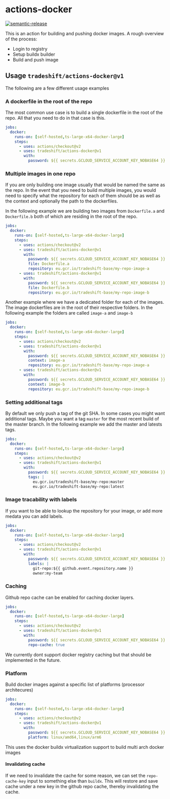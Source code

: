 # actions-docker

[![semantic-release](https://img.shields.io/badge/%20%20%F0%9F%93%A6%F0%9F%9A%80-semantic--release-e10079.svg)](https://github.com/semantic-release/semantic-release)

This is an action for building and pushing docker images. A rough overview of
the process:

- Login to registry
- Setup buildx builder
- Build and push image

## Usage `tradeshift/actions-docker@v1`

The following are a few different usage examples

### A dockerfile in the root of the repo

The most common use case is to build a single dockerfile in the root of the
repo. All that you need to do in that case is this.

```yaml
jobs:
  docker:
    runs-on: [self-hosted,ts-large-x64-docker-large]
    steps:
      - uses: actions/checkout@v2
      - uses: tradeshift/actions-docker@v1
        with:
          password: ${{ secrets.GCLOUD_SERVICE_ACCOUNT_KEY_NOBASE64 }}
```

### Multiple images in one repo

If you are only building one image usually that would be named the same as the
repo. In the event that you need to build multiple images, you would need to
specify what the repository for each of them should be as well as the context
and optionally the path to the dockerfiles.

In the following example we are building two images from `Dockerfile.a` and
`Dockerfile.b` both of which are residing in the root of the repo.

```yaml
jobs:
  docker:
    runs-on: [self-hosted,ts-large-x64-docker-large]
    steps:
      - uses: actions/checkout@v2
      - uses: tradeshift/actions-docker@v1
        with:
          password: ${{ secrets.GCLOUD_SERVICE_ACCOUNT_KEY_NOBASE64 }}
          file: Dockerfile.a
          repository: eu.gcr.io/tradeshift-base/my-repo-image-a
      - uses: tradeshift/actions-docker@v1
        with:
          password: ${{ secrets.GCLOUD_SERVICE_ACCOUNT_KEY_NOBASE64 }}
          file: Dockerfile.b
          repository: eu.gcr.io/tradeshift-base/my-repo-image-b
```

Another example where we have a dedicated folder for each of the images. The
image dockerfiles are in the root of their respective folders. In the following
example the folders are called `image-a` and `image-b`

```yaml
jobs:
  docker:
    runs-on: [self-hosted,ts-large-x64-docker-large]
    steps:
      - uses: actions/checkout@v2
      - uses: tradeshift/actions-docker@v1
        with:
          password: ${{ secrets.GCLOUD_SERVICE_ACCOUNT_KEY_NOBASE64 }}
          context: image-a
          repository: eu.gcr.io/tradeshift-base/my-repo-image-a
      - uses: tradeshift/actions-docker@v1
        with:
          password: ${{ secrets.GCLOUD_SERVICE_ACCOUNT_KEY_NOBASE64 }}
          context: image-b
          repository: eu.gcr.io/tradeshift-base/my-repo-image-b
```

### Setting additional tags

By default we only push a tag of the git SHA. In some cases you might want
additional tags. Maybe you want a tag `master` for the most recent build of the
master branch. In the following example we add the master and latests tags.

```yaml
jobs:
  docker:
    runs-on: [self-hosted,ts-large-x64-docker-large]
    steps:
      - uses: actions/checkout@v2
      - uses: tradeshift/actions-docker@v1
        with:
          password: ${{ secrets.GCLOUD_SERVICE_ACCOUNT_KEY_NOBASE64 }}
          tags: |
            eu.gcr.io/tradeshift-base/my-repo:master
            eu.gcr.io/tradeshift-base/my-repo:latest
```

### Image tracability with labels

If you want to be able to lookup the repository for your image, or add more medata
you can add labels.

```yaml
jobs:
  docker:
    runs-on: [self-hosted,ts-large-x64-docker-large]
    steps:
      - uses: actions/checkout@v2
      - uses: tradeshift/actions-docker@v1
        with:
          password: ${{ secrets.GCLOUD_SERVICE_ACCOUNT_KEY_NOBASE64 }}
          labels: |
            git-repo:${{ github.event.repository.name }}
            owner:my-team
```

### Caching

Github repo cache can be enabled for caching docker layers.

```yaml
jobs:
  docker:
    runs-on: [self-hosted,ts-large-x64-docker-large]
    steps:
      - uses: actions/checkout@v2
      - uses: tradeshift/actions-docker@v1
        with:
          password: ${{ secrets.GCLOUD_SERVICE_ACCOUNT_KEY_NOBASE64 }}
          repo-cache: true
```

We currently dont support docker registry caching but that should be
implemented in the future.

### Platform

Build docker images against a specific list of platforms (processor architecures)

```yaml
jobs:
  docker:
    runs-on: [self-hosted,ts-large-x64-docker-large]
    steps:
      - uses: actions/checkout@v2
      - uses: tradeshift/actions-docker@v1
        with:
          password: ${{ secrets.GCLOUD_SERVICE_ACCOUNT_KEY_NOBASE64 }}
          platform: linux/amd64,linux/arm6
```

This uses the docker buildx virtualization support to build multi arch docker images

#### Invalidating cache

If we need to invalidate the cache for some reason, we can set the
`repo-cache-key` input to something else than `buildx`. This will restore and
save cache under a new key in the github repo cache, thereby invalidating the
cache.
